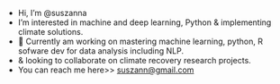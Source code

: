 - Hi, I’m @suszanna
- I’m interested in machine and deep learning, Python & implementing climate solutions.
- 🌱 Currently am working on mastering machine learning, python, R sofware dev for data analysis including NLP.  
- & looking to collaborate on climate recovery research projects.
- You can reach me here>> suszann@gmail.com

<!---
suszanna/suszanna is a ✨ special ✨ repository because its `README.md` (this file) appears on your GitHub profile.
You can click the Preview link to take a look at your changes.
--->
